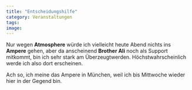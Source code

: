 ```yaml
---
title: "Entscheidungshilfe"
category: Veranstaltungen
tags: 
image: 
---
```


Nur wegen **Atmosphere** würde ich vielleicht heute Abend nichts ins **Ampere** gehen, aber da anscheinend **Brother Ali** noch als Support mitkommt, bin ich sehr stark am Überzeugtwerden. Höchstwahrscheinlich werde ich also dort erscheinen.  

  

Ach so, ich meine das Ampere in München, weil ich bis Mittwoche wieder hier in der Gegend bin.